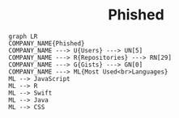 <h1 align="center">Phished</h1>

```mermaid
graph LR
COMPANY_NAME{Phished}
COMPANY_NAME ---> U{Users} ---> UN[5]
COMPANY_NAME ---> R{Repositories} ---> RN[29]
COMPANY_NAME ---> G{Gists} ---> GN[0]
COMPANY_NAME ---> ML{Most Used<br>Languages}
ML --> JavaScript
ML --> R
ML --> Swift
ML --> Java
ML --> CSS
```

